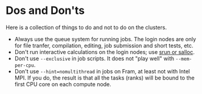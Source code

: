 # Dos and Don'ts

Here is a collection of things to do and not to do on the clusters.

- Always use the queue system for running jobs.  The login nodes are
  only for file tranfer, compilation, editing, job submission and
  short tests, etc.
- Don't run interactive calculations on the login nodes; use [srun or
  salloc](interactive_jobs.md).
- Don't use `--exclusive` in job scripts.  It does not "play well"
  with `--mem-per-cpu`.
- Don't use `--hint=nomultithread` in jobs on Fram, at least not with
  Intel MPI.  If you do, the result is that all the tasks (ranks) will
  be bound to the first CPU core on each compute node.
